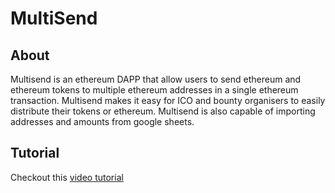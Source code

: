 # MultiSend

## About

Multisend is an ethereum DAPP that allow users to send ethereum and ethereum tokens to multiple ethereum addresses in a single ethereum transaction. Multisend makes it easy for ICO and bounty organisers to easily distribute their tokens or ethereum. Multisend is also capable of importing addresses and amounts from google sheets.

## Tutorial

Checkout this [video tutorial](https://www.useloom.com/share/ae5014b06ad745aa8f88b266a7aaff4f)
